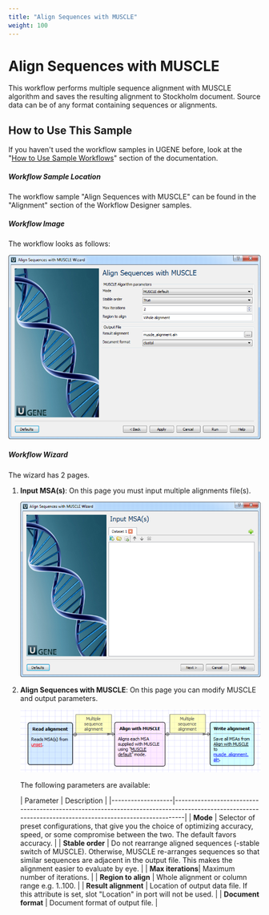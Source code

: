 ```yaml
---
title: "Align Sequences with MUSCLE"
weight: 100
---
```


# Align Sequences with MUSCLE

This workflow performs multiple sequence alignment with MUSCLE algorithm and saves the resulting alignment to Stockholm
document. Source data can be of any format containing sequences or alignments.

## How to Use This Sample

If you haven't used the workflow samples in UGENE before, look at
the "[How to Use Sample Workflows](../../introduction/how-to-use-sample-workflows)" section of the documentation.

##### Workflow Sample Location

The workflow sample "Align Sequences with MUSCLE" can be found in the "Alignment" section of the Workflow Designer
samples.

##### Workflow Image

The workflow looks as follows:

![](/images/65930229/65930230.png)

##### Workflow Wizard

The wizard has 2 pages.

1. **Input MSA(s)**: On this page you must input multiple alignments file(s).

   ![](/images/65930229/65930231.png)

2. **Align Sequences with MUSCLE**: On this page you can modify MUSCLE and output parameters.

   ![](/images/65930229/65930232.png)

   The following parameters are available:

   | Parameter         | Description                                                                                                                                           |
          |-------------------|-------------------------------------------------------------------------------------------------------------------------------------------------------|
   | **Mode**          | Selector of preset configurations, that give you the choice of optimizing accuracy, speed, or some compromise between the two. The default favors accuracy. |
   | **Stable order**  | Do not rearrange aligned sequences (-stable switch of MUSCLE). Otherwise, MUSCLE re-arranges sequences so that similar sequences are adjacent in the output file. This makes the alignment easier to evaluate by eye. |
   | **Max iterations**| Maximum number of iterations.                                                                                                                         |
   | **Region to align** | Whole alignment or column range e.g. 1..100.                                                                                                        |
   | **Result alignment** | Location of output data file. If this attribute is set, slot "Location" in port will not be used.                                                  |
   | **Document format** | Document format of output file.                                                                                                                    |
